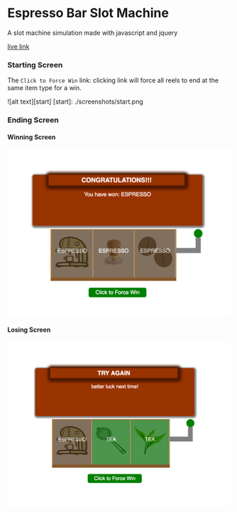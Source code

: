 # Espresso Bar Slot Machine
A slot machine simulation made with javascript and jquery

[live link][live]

[live]: http://lilianchen1.github.io/espresso_bar_slot_machine/index.html

### Starting Screen

The `Click to Force Win` link: clicking link will force all reels to end at the same item type for a win.

![alt text][start]
[start]: ./screenshots/start.png

### Ending Screen

#### Winning Screen

![alt text][win]

[win]: ./screenshots/win.png

#### Losing Screen

![alt text][end]

[end]: ./screenshots/lose.png
